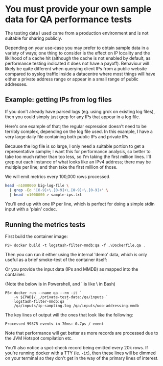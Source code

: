 # You must provide your own sample data for QA performance tests

The testing data I used came from a production environment and is not suitable
for sharing publicly.

Depending on your use-case you may prefer to obtain sample data in a variety of
ways; one thing to consider is the effect on IP locality and the liklihood of a
cache hit (although the cache is not enabled by default, as performance testing
indicated it does not have a payoff).
Behaviour will likely be quite different when querying client IPs
from a public website compared to syslog traffic inside a datacentre where most
things will have either a private address range or appear in a small range of
public addresses.

## Example: getting IPs from log files

If you don't already have parsed logs (eg. using grok on existing log files),
then you could simply just grep for any IPs that appear in a log file.

Here's one example of that; the regular expression doesn't need to be terribly
complex, depending on the log file used. In this example, I have a very large
daily file containing both public IPs and private IPs.

Because the log file is so large, I only need a suitable portion to get a
representative sample; I want this for performance analysis, so better to take
too much rather than too less, so I'm taking the first million lines. I'll grep
out each instance of what looks like an IPv4 address; there may be multiple per
line; and then take the first million of those.

We will emit metrics every 100,000 rows processed.

```sh
head -n1000000 big-log-file \
  | grep -Eo '[0-9]+\.[0-9]+\.[0-9]+\.[0-9]+' \
  | head -n1000000 > sample-ips.txt
```

You'll end up with one IP per line, which is perfect for doing a simple stdin
input with a 'plain' codec.

## Running the metrics tests

First build the container image:

    PS> docker build -t logstash-filter-mmdb:qa -f .\Dockerfile.qa .

Then you can run it either using the internal 'demo' data, which is only useful
as a brief smoke-test of the container itself:


Or you provide the input data (IPs and MMDB) as mapped into the container:

(Note the below is in Powershell, and ` is like \ in Bash)

```
PS> docker run --name qa --rm -it `
    -v ${PWD}/../private-test-data:/qa/inputs `
    logstash-filter-mmdb:qa `
    /qa/inputs/ip-sampling.log /qa/inputs/uoo-addressing.mmdb
```

The key lines of output will the ones that look like the following:

    Processed 99375 events in 70ms: 0.7μs / event

Note that performance will get better as more records are processed
due to the JVM Hotspot compilation etc.

You'll also notice a spot-check record being emitted every 20k rows.
If you're running docker with a TTY (ie. `-it`), then these lines
will be dimmed on your terminal so they don't get in the way of the
primary lines of interest.
